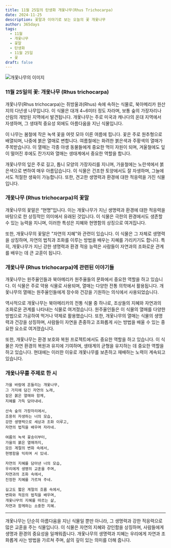 ```yaml
---
title: 11월 25일의 탄생화 개옻나무(Rhus Trichocarpa)
date: 2024-11-25
description: 꽃말과 이야기로 보는 오늘의 꽃 개옻나무
author: 365days
tags:
  - 11월
  - 개옻나무
  - 꽃말
  - 탄생화
  - 11월 25일
  - 꽃
draft: false
---
```



![개옻나무의 이미지](https://cdn.pixabay.com/photo/2021/10/17/17/03/sumac-leaves-6718977_1280.jpg#center)


### 11월 25일의 꽃: 개옻나무 (Rhus trichocarpa)

개옻나무(Rhus trichocarpa)는 쥐방울과(Rhus) 속에 속하는 식물로, 북아메리카 원산지의 다년생 나무입니다. 이 식물은 대개 4~6미터 정도 자라며, 보통 숲의 가장자리나 산림의 개방된 지역에서 발견됩니다. 개옻나무는 주로 미국과 캐나다의 온대 지역에서 자생하며, 그 생태적 중요성 외에도 아름다움을 지닌 식물입니다.

이 나무는 봄철에 작은 녹색 꽃을 여럿 모아 이른 여름에 핍니다. 꽃은 주로 원추형으로 배열되며, 나중에 붉은 열매로 변합니다. 여름철에는 화려한 붉은색과 주황색의 열매가 주목받습니다. 이 열매는 각종 야생 동물들에게 중요한 먹이 자원이 되며, 겨울철에도 잎이 떨어진 후에도 잔가지와 열매는 생태계에서 중요한 역할을 합니다.

개옻나무의 잎은 주로 길고, 톱니 모양의 가장자리를 지니며, 가을철에는 노란색에서 붉은색으로 변하여 매우 아름답습니다. 이 식물은 건조한 토양에서도 잘 자생하며, 그늘에서도 적절한 생육이 가능합니다. 또한, 견고한 생명력과 환경에 대한 적응력을 가진 식물입니다.

### 개옻나무 (Rhus trichocarpa)의 꽃말

개옻나무의 꽃말은 “현명”입니다. 이는 개옻나무가 지닌 생명력과 환경에 대한 적응력을 바탕으로 한 상징적인 의미에서 유래된 것입니다. 이 식물은 극한의 환경에서도 생존할 수 있는 능력을 지니며, 이러한 특성은 지혜와 현명함의 상징으로 여겨집니다.

또한, 개옻나무의 꽃말은 "자연의 지혜"와 관련이 있습니다. 이 식물은 그 자체로 생명력을 상징하며, 자연의 법칙과 조화를 이루는 방법을 배우는 지혜를 가리키기도 합니다. 특히, 개옻나무가 지닌 강한 생명력과 환경 적응 능력은 사람들이 자연과의 조화로운 관계를 배우는 데 큰 교훈이 됩니다.

### 개옻나무 (Rhus trichocarpa)에 관련된 이야기들

개옻나무는 원주율인들과 북아메리카 원주율들의 문화에서 중요한 역할을 하고 있습니다. 이 식물은 주로 약용 식물로 사용되며, 열매는 다양한 전통 의학에서 활용됩니다. 개옻나무의 열매는 원주율인들에게 장수와 건강을 기원하는 의식에서 사용되었습니다.

역사적으로 개옻나무는 북아메리카의 전통 식물 중 하나로, 조상들의 지혜와 자연과의 조화로운 관계를 나타내는 식물로 여겨졌습니다. 원주율인들은 이 식물의 열매를 다양한 방법으로 가공하여 먹거나 약제로 활용했습니다. 또한, 개옻나무의 열매는 식물의 생명력과 건강을 상징하며, 사람들이 자연을 존중하고 조화롭게 사는 방법을 배울 수 있는 중요한 요소로 여겨졌습니다.

또한, 개옻나무는 환경 보호와 복원 프로젝트에서도 중요한 역할을 하고 있습니다. 이 식물은 자연 환경의 복원과 유지에 기여하며, 생태계의 균형을 유지하는 데 중요한 역할을 하고 있습니다. 현대에는 이러한 이유로 개옻나무를 보존하고 재배하는 노력이 계속되고 있습니다.

### 개옻나무를 주제로 한 시

	가을 바람에 흔들리는 개옻나무,
	그 가지에 담긴 자연의 노래,
	짙은 붉은 열매와 함께,
	지혜를 가득 담아내네.
	
	산속 숲의 가장자리에서,
	조용히 자생하는 너의 모습,
	강한 생명력으로 세상과 조화 이루고,
	자연의 법칙을 배우며 자라네.
	
	여름의 녹색 꽃송이부터,
	가을의 붉은 열매까지,
	모든 계절의 변화 속에서,
	현명함을 익히며 서 있네.
	
	자연의 지혜를 담아낸 너의 모습,
	우리에게 생명의 교훈을 주며,
	자연과의 조화 속에서,
	진정한 지혜를 가르쳐 주네.
	
	길고도 짧은 계절의 흐름 속에서,
	변화와 적응의 법칙을 배우며,
	개옻나무의 지혜를 따르는 삶,
	자연과 함께하는 소중한 지혜.

---

개옻나무는 단순히 아름다움을 지닌 식물일 뿐만 아니라, 그 생명력과 강한 적응력으로 많은 교훈을 주는 식물입니다. 이 식물은 자연의 지혜와 강인함을 상징하며, 사람들에게 생명과 환경의 중요성을 일깨워줍니다. 개옻나무의 생명력과 지혜는 우리에게 자연과 조화롭게 사는 방법을 가르쳐 주며, 삶의 깊이 있는 의미를 더해 줍니다.